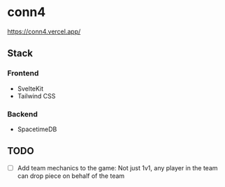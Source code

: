 # conn4

<https://conn4.vercel.app/>

## Stack

### Frontend

- SvelteKit
- Tailwind CSS

### Backend

- SpacetimeDB

## TODO

- [ ] Add team mechanics to the game: Not just 1v1, any player in the team can drop piece on behalf of the team
